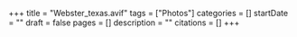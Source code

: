+++
title = "Webster_texas.avif"
tags = ["Photos"]
categories = []
startDate = ""
draft = false
pages = []
description = ""
citations = []
+++
